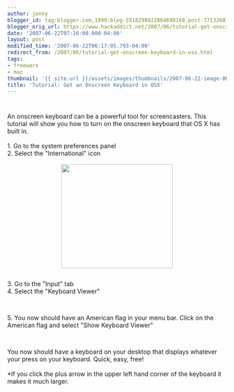 ```yaml
---
author: jenny
blogger_id: tag:blogger.com,1999:blog-5518298822864690168.post-7713268737665236332
blogger_orig_url: https://www.hackaddict.net/2007/06/tutorial-get-onscreen-keyboard-in-osx.html
date: '2007-06-22T07:16:00.000-04:00'
layout: post
modified_time: '2007-06-22T06:17:05.793-04:00'
redirect_from: /2007/06/tutorial-get-onscreen-keyboard-in-osx.html
tags:
- freeware
- mac
thumbnail: '{{ site.url }}/assets/images/thumbnails/2007-06-22-image-0000.jpg'
title: 'Tutorial: Get an Onscreen Keyboard in OSX'
---
```


<img alt="" border="0" id="BLOGGER_PHOTO_ID_5078593048760244002" src="{{ site.url }}/assets/images/posts/2007-06-22-image-0000.jpg" style="margin: 0px auto 10px; display: block; text-align: center; "/><br/>An onscreen keyboard can be a powerful tool for screencasters.  This tutorial will show you how to turn on the onscreen keyboard that OS X has built in.<br/><br/>1. Go to the system preferences panel<br/>2. Select the "International" icon<br/><br/><img alt="" border="0" id="BLOGGER_PHOTO_ID_5078593864804030258" src="{{ site.url }}/assets/images/posts/2007-06-22-image-0001.jpg" style="margin: 0px auto 10px; display: block; text-align: center;  width: 256px; height: 239px;"/><br/>3. Go to the "Input" tab<br/>4. Select the "Keyboard Viewer"<br/><br/><img alt="" border="0" id="BLOGGER_PHOTO_ID_5078594019422852930" src="{{ site.url }}/assets/images/posts/2007-06-22-image-0002.jpg" style="margin: 0px auto 10px; display: block; text-align: center; "/><br/>5. You now should have an American flag in your menu bar.  Click on the American flag and select "Show Keyboard Viewer"<br/><br/><img alt="" border="0" id="BLOGGER_PHOTO_ID_5078592881256519442" src="{{ site.url }}/assets/images/posts/2007-06-22-image-0003.jpg" style="margin: 0px auto 10px; display: block; text-align: center; "/><br/>You now should have a keyboard on your desktop that displays whatever your press on your keyboard.  Quick, easy, free!<br/><br/>*If you click the plus arrow in the upper left hand corner of the keyboard it makes it much larger.